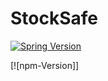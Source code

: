 # StockSafe


[![Spring Version][Spring-image]][Spring-url]

[![npm-Version]]





[Spring-image]: https://img.shields.io/badge/Spring-6DB33F?style=flat-square&logo=Spring&logoColor=white
[Spring-url]: https://spring.io/

